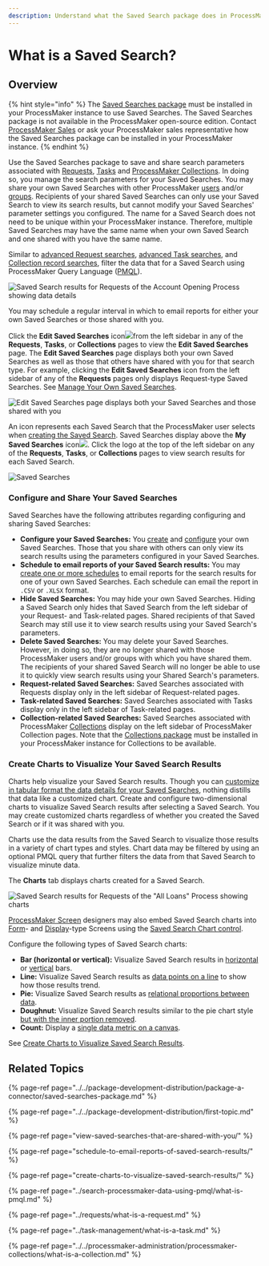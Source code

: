 ```yaml
---
description: Understand what the Saved Search package does in ProcessMaker.
---
```


# What is a Saved Search?

## Overview

{% hint style="info" %}
The [Saved Searches package](../../package-development-distribution/package-a-connector/saved-searches-package.md) must be installed in your ProcessMaker instance to use Saved Searches. The Saved Searches package is not available in the ProcessMaker open-source edition. Contact [ProcessMaker Sales](mailto:sales@processmaker.com) or ask your ProcessMaker sales representative how the Saved Searches package can be installed in your ProcessMaker instance.
{% endhint %}

Use the Saved Searches package to save and share search parameters associated with [Requests](../requests/what-is-a-request.md), [Tasks](../task-management/what-is-a-task.md) and [ProcessMaker Collections](../../processmaker-administration/processmaker-collections/what-is-a-collection.md). In doing so, you manage the search parameters for your Saved Searches. You may share your own Saved Searches with other ProcessMaker [users](../../processmaker-administration/add-users/what-is-a-user.md) and/or [groups](../../processmaker-administration/assign-groups-to-users/what-is-a-group.md). Recipients of your shared Saved Searches can only use your Saved Search to view its search results, but cannot modify your Saved Searches' parameter settings you configured. The name for a Saved Search does not need to be unique within your ProcessMaker instance. Therefore, multiple Saved Searches may have the same name when your own Saved Search and one shared with you have the same name.

Similar to [advanced Request searches](../requests/search-for-a-request.md#advanced-search-for-a-request), [advanced Task searches](../task-management/search-for-a-task.md#advanced-search-for-a-task), and [Collection record searches](../../processmaker-administration/processmaker-collections/manage-records-in-a-collection/search-for-a-record-in-a-collection.md#search-records-in-a-processmaker-collection), filter the data that for a Saved Search using ProcessMaker Query Language \([PMQL](../search-processmaker-data-using-pmql/what-is-pmql.md)\).

![Saved Search results for Requests of the Account Opening Process showing data details ](../../.gitbook/assets/request-saved-search-data-tab-package.png)

You may schedule a regular interval in which to email reports for either your own Saved Searches or those shared with you.

Click the **Edit Saved Searches** icon![](../../.gitbook/assets/configure-process-icon-processes-page-processes.png)from the left sidebar in any of the **Requests**, **Tasks**, or **Collections** pages to view the **Edit Saved Searches** page. The **Edit Saved Searches** page displays both your own Saved Searches as well as those that others have shared with you for that search type. For example, clicking the **Edit Saved Searches** icon from the left sidebar of any of the **Requests** pages only displays Request-type Saved Searches. See [Manage Your Own Saved Searches](view-saved-searches-that-are-shared-with-you/view-saved-searches.md#manage-your-own-saved-searches).

![Edit Saved Searches page displays both your Saved Searches and those shared with you](../../.gitbook/assets/edit-saved-searches-request-package.png)

An icon represents each Saved Search that the ProcessMaker user selects when [creating the Saved Search](view-saved-searches-that-are-shared-with-you/create-and-share-a-saved-search.md). Saved Searches display above the **My Saved Searches** icon![](../../.gitbook/assets/save-search-icon-package-requests-tasks.png). Click the logo at the top of the left sidebar on any of the **Requests**, **Tasks**, or **Collections** pages to view search results for each Saved Search.

![Saved Searches](../../.gitbook/assets/requests-sidebar-saved-searches-package.png)

### Configure and Share Your Saved Searches

Saved Searches have the following attributes regarding configuring and sharing Saved Searches:

* **Configure your Saved Searches:** You [create](view-saved-searches-that-are-shared-with-you/create-and-share-a-saved-search.md) and [configure](view-saved-searches-that-are-shared-with-you/configure-a-saved-search.md) your own Saved Searches. Those that you share with others can only view its search results using the parameters configured in your Saved Searches.
* **Schedule to email reports of your Saved Search results:** You may [create one or more schedules](schedule-to-email-reports-of-saved-search-results/schedule-an-interval-to-email-reports.md) to email reports for the search results for one of your own Saved Searches. Each schedule can email the report in `.CSV` or `.XLSX` format.
* **Hide Saved Searches:** You may hide your own Saved Searches. Hiding a Saved Search only hides that Saved Search from the left sidebar of your Request- and Task-related pages. Shared recipients of that Saved Search may still use it to view search results using your Saved Search's parameters.
* **Delete Saved Searches:** You may delete your Saved Searches. However, in doing so, they are no longer shared with those ProcessMaker users and/or groups with which you have shared them. The recipients of your shared Saved Search will no longer be able to use it to quickly view search results using your Shared Search's parameters.
* **Request-related Saved Searches:** Saved Searches associated with Requests display only in the left sidebar of Request-related pages.
* **Task-related Saved Searches:** Saved Searches associated with Tasks display only in the left sidebar of Task-related pages.
* **Collection-related Saved Searches:** Saved Searches associated with ProcessMaker [Collections](../../processmaker-administration/processmaker-collections/what-is-a-collection.md) display on the left sidebar of ProcessMaker Collection pages. Note that the [Collections package](../../package-development-distribution/package-a-connector/collections.md) must be installed in your ProcessMaker instance for Collections to be available.

### Create Charts to Visualize Your Saved Search Results

Charts help visualize your Saved Search results. Though you can [customize in tabular format the data details for your Saved Searches](view-saved-searches-that-are-shared-with-you/configure-a-saved-search.md#configure-how-saved-search-results-display-in-tabular-format), nothing distills that data like a customized chart. Create and configure two-dimensional charts to visualize Saved Search results after selecting a Saved Search. You may create customized charts regardless of whether you created the Saved Search or if it was shared with you.

Charts use the data results from the Saved Search to visualize those results in a variety of chart types and styles. Chart data may be filtered by using an optional PMQL query that further filters the data from that Saved Search to visualize minute data.

The **Charts** tab displays charts created for a Saved Search.

![Saved Search results for Requests of the &quot;All Loans&quot; Process showing charts](../../.gitbook/assets/request-type-charts-tab-saved-search-package.png)

[ProcessMaker Screen](../../designing-processes/design-forms/what-is-a-form.md) designers may also embed Saved Search charts into [Form](../../designing-processes/design-forms/screens-builder/types-for-screens.md#form)- and [Display](../../designing-processes/design-forms/screens-builder/types-for-screens.md#display)-type Screens using the [Saved Search Chart control](../../designing-processes/design-forms/screens-builder/control-descriptions/saved-search-chart-control-settings.md).

Configure the following types of Saved Search charts:

* **Bar \(horizontal or vertical\):** Visualize Saved Search results in [horizontal](create-charts-to-visualize-saved-search-results/overview-of-saved-search-charts.md#bar-chart-horizontal) or [vertical](create-charts-to-visualize-saved-search-results/overview-of-saved-search-charts.md#bar-chart-vertical) bars.
* **Line:** Visualize Saved Search results as [data points on a line](create-charts-to-visualize-saved-search-results/overview-of-saved-search-charts.md#line-chart) to show how those results trend.
* **Pie:** Visualize Saved Search results as [relational proportions between data](create-charts-to-visualize-saved-search-results/overview-of-saved-search-charts.md#pie-chart).
* **Doughnut:** Visualize Saved Search results similar to the pie chart style [but with the inner portion removed](create-charts-to-visualize-saved-search-results/overview-of-saved-search-charts.md#doughnut-chart).
* **Count:** Display a [single data metric on a canvas](create-charts-to-visualize-saved-search-results/overview-of-saved-search-charts.md#count).

See [Create Charts to Visualize Saved Search Results](create-charts-to-visualize-saved-search-results/).

## Related Topics

{% page-ref page="../../package-development-distribution/package-a-connector/saved-searches-package.md" %}

{% page-ref page="../../package-development-distribution/first-topic.md" %}

{% page-ref page="view-saved-searches-that-are-shared-with-you/" %}

{% page-ref page="schedule-to-email-reports-of-saved-search-results/" %}

{% page-ref page="create-charts-to-visualize-saved-search-results/" %}

{% page-ref page="../search-processmaker-data-using-pmql/what-is-pmql.md" %}

{% page-ref page="../requests/what-is-a-request.md" %}

{% page-ref page="../task-management/what-is-a-task.md" %}

{% page-ref page="../../processmaker-administration/processmaker-collections/what-is-a-collection.md" %}

